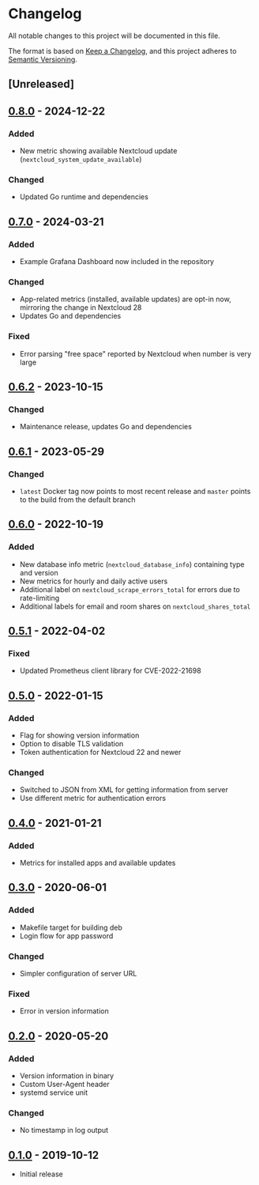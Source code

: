 # Changelog

All notable changes to this project will be documented in this file.

The format is based on [Keep a Changelog](https://keepachangelog.com/en/1.0.0/),
and this project adheres to [Semantic Versioning](https://semver.org/spec/v2.0.0.html).

## [Unreleased]

## [0.8.0] - 2024-12-22

### Added

- New metric showing available Nextcloud update (`nextcloud_system_update_available`)

### Changed

- Updated Go runtime and dependencies

## [0.7.0] - 2024-03-21

### Added

- Example Grafana Dashboard now included in the repository

### Changed

- App-related metrics (installed, available updates) are opt-in now, mirroring the change in Nextcloud 28
- Updates Go and dependencies

### Fixed

- Error parsing "free space" reported by Nextcloud when number is very large

## [0.6.2] - 2023-10-15

### Changed

- Maintenance release, updates Go and dependencies

## [0.6.1] - 2023-05-29

### Changed

- `latest` Docker tag now points to most recent release and `master` points to the build from the default branch

## [0.6.0] - 2022-10-19

### Added

- New database info metric (`nextcloud_database_info`) containing type and version
- New metrics for hourly and daily active users
- Additional label on `nextcloud_scrape_errors_total` for errors due to rate-limiting
- Additional labels for email and room shares on `nextcloud_shares_total`

## [0.5.1] - 2022-04-02

### Fixed

- Updated Prometheus client library for CVE-2022-21698

## [0.5.0] - 2022-01-15

### Added

- Flag for showing version information
- Option to disable TLS validation
- Token authentication for Nextcloud 22 and newer

### Changed

- Switched to JSON from XML for getting information from server
- Use different metric for authentication errors

## [0.4.0] - 2021-01-21

### Added

- Metrics for installed apps and available updates

## [0.3.0] - 2020-06-01

### Added

- Makefile target for building deb
- Login flow for app password

### Changed

- Simpler configuration of server URL

### Fixed

- Error in version information

## [0.2.0] - 2020-05-20

### Added

- Version information in binary
- Custom User-Agent header
- systemd service unit

### Changed

- No timestamp in log output

## [0.1.0] - 2019-10-12

- Initial release

[0.8.0]: https://github.com/xperimental/nextcloud-exporter/releases/tag/v0.8.0
[0.7.0]: https://github.com/xperimental/nextcloud-exporter/releases/tag/v0.7.0
[0.6.2]: https://github.com/xperimental/nextcloud-exporter/releases/tag/v0.6.2
[0.6.1]: https://github.com/xperimental/nextcloud-exporter/releases/tag/v0.6.1
[0.6.0]: https://github.com/xperimental/nextcloud-exporter/releases/tag/v0.6.0
[0.5.1]: https://github.com/xperimental/nextcloud-exporter/releases/tag/v0.5.1
[0.5.0]: https://github.com/xperimental/nextcloud-exporter/releases/tag/v0.5.0
[0.4.0]: https://github.com/xperimental/nextcloud-exporter/releases/tag/v0.4.0
[0.3.0]: https://github.com/xperimental/nextcloud-exporter/releases/tag/v0.3.0
[0.2.0]: https://github.com/xperimental/nextcloud-exporter/releases/tag/v0.2.0
[0.1.0]: https://github.com/xperimental/nextcloud-exporter/releases/tag/v0.1.0
